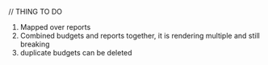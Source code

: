// THING TO DO

<!-- 1. FIX BUDGET DELETE
2. STYLE
3. REMOVE DUPLICATE FORMS FOR INPUTS //
4. SEPARATE THE UPDATES WITH SEPARATE ROUTES //
5. REMOVE FONTS WE'RE NOT USING //
6. ORGANIZE CSS FILES IF WE HAVE TIME //
7. FLEX GRID
8. DEPLOY -->


1. Mapped over reports
2. Combined budgets and reports together, it is rendering multiple and still breaking
3. duplicate budgets can be deleted